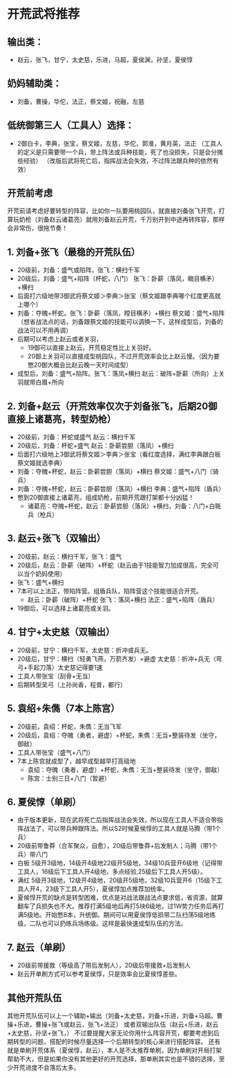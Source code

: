 # 开荒武将推荐

## 输出类：
- 赵云，张飞，甘宁，太史慈，乐进，马超，夏侯渊，孙坚，夏侯惇

## 奶妈辅助类：
- 刘备，曹操，华佗，法正，蔡文姬，祝融，左慈

## 低统御第三人（工具人）选择：
- 2御白卡，李典，张宝，蔡文姬，左慈，华佗，郭淮，黄月英，法正
（工具人的定义是只需要带一个兵，带上阵法或兵种技能，死了也没损失，只是会分摊些经验）
（改版后武将死亡后，指挥战法会失效，不过阵法跟兵种的依然有效）

## 开荒前考虑
开荒前请考虑好要转型的阵容，比如你一队要用桃园队，就直接刘备张飞开荒，打算玩奶枪（刘备赵云诸葛亮）就用刘备赵云开荒，千万别开到中途再转阵容，那样会非常伤，很拖节奏！

## 1. 刘备+张飞（最稳的开荒队伍）

- 20级前，刘备：盛气或陷阵，张飞：横扫千军
- 20级后，刘备：盛气+陷阵（杯蛇，八门） 张飞：卧薪（落凤，瞋目横矛）+横扫
- 后面打六级地带3御武将蔡文姬＞李典＞张宝（蔡文姬跟李典哪个红度更高就上哪个）
- 刘备：夺魄+杯蛇。张飞：卧薪（落凤，瞠目横矛）+横扫 蔡文姬：盛气+陷阵（想省战法点的话，刘备跟蔡文姬的技能可以调换一下，这样成型后，刘备的战法可以不用再调）
- 后期可以考虑上赵云或者关羽，
  - 19御可以直接上赵云，开荒稳定性比上关羽好。
  - 20御上关羽可以直接成型桃园队，不过开荒效率会比上赵云慢。（因为要憋20御大概会比赵云晚一天时间成型）
- 成型后，刘备：盛气+陷阵。张飞：落凤+横扫 赵云：破阵+卧薪（所向）上关羽就带白眉+所向

## 2. 刘备+赵云（开荒效率仅次于刘备张飞，后期20御直接上诸葛亮，转型奶枪）

- 20级前，刘备：杯蛇或盛气 赵云：横扫千军
- 20级后，刘备：杯蛇+盛气 赵云：卧薪尝胆（落凤）+横扫
- 后面打六级地上3御武将蔡文姬＞李典＞张宝（看红度选择，满红李典跟白板蔡文姬就选李典）
- 刘备：夺魄+杯蛇，赵云：卧薪尝胆（落凤）+横扫 蔡文姬：盛气+八门（骑兵）
- 刘备：夺魄+杯蛇，赵云：卧薪尝胆（落凤）+横扫 李典：盛气+陷阵（盾兵）
- 憋到20御直接上诸葛亮，组成奶枪，前期开荒跟打架都十分凶猛！
  - 诸葛亮：夺魄+杯蛇，赵云：卧薪尝胆（落凤）+横扫，刘备：八门+白毦兵（枪兵）

## 3. 赵云+张飞（双输出）

- 20级前，赵云：横扫千军，张飞：盛气
- 20级后，赵云：卧薪（破阵）+杯蛇（赵云由于1技能智力加成很高，完全可以当个奶妈使用）
- 张飞：盛气+横扫
- 7本可以上法正，带陷阵营。组盾兵队，陷阵营这个技能很适合开荒。
  - 赵云：卧薪（破阵）+杯蛇 张飞：落凤+横扫 法正：盛气+陷阵（盾兵）
- 19御后，可以选择上诸葛亮或关羽。

## 4. 甘宁+太史慈（双输出）

- 20级前，甘宁：横扫千军，太史慈：折冲或兵无。
- 20级后，甘宁：横扫（轻勇飞燕，万箭齐发）+避虚 太史慈：折冲+兵无（弯弓+手起刀落）太史慈记得要1速
- 工具人带张宝（刮骨+无当）
- 后期转型吴弓（上孙尚香，程普，都行）

## 5. 袁绍+朱儁（7本上陈宫）

- 20级前，袁绍：杯蛇，朱儁：无当飞军
- 20级后，袁绍：夺魄（勇者，避虚）+杯蛇，朱儁：无当+整装待发（坐守，御敌）
- 工具人带张宝（盛气+八门）
- 7本上陈宫就成型了，越早成型越早打高级地
  - 袁绍：夺魄（勇者，避虚）+杯蛇，朱儁：无当+整装待发（坐守，御敌）
  - 陈宫：士别三日+八门（暂避）

## 6. 夏侯惇（单刷）

- 由于版本更新，现在武将死亡后指挥战法会失效，所以现在工具人不适合带指挥战法了，可以带兵种跟阵法。所以S2时候夏侯惇的工具人就是马腾（带1个兵）
- 20级前带鲁莽（合军聚众，自愈），20级后带鲁莽+后发制人；马腾（带1个兵）带八门
- 白板 5级开3级地，14级开4级地22级开5级地，34级10兵营开6级地（记得带工具人，16级后下工具人开4级地，多点经验,25级后下工具人开5级）。
- 满红 5级开3级地，12级开4级地，20级开5级地，32级10兵营开6（15级下工具人开4，23级下工具人开5），夏侯惇加点推荐加统率。
- 夏侯惇开荒的缺点是转型困难，优点是对战法跟战法点要求低，省资源，就算翻车了兵损失也不大。推荐打满5级地后再打5块6级地，过1W势力任务后再打满5级地。开始憋8本，升统御。期间可以用夏侯惇低损带二队扫荡5级地练级，二队也可以扔练兵场练级。这样是最快速成型队伍的方法。

## 7. 赵云（单刷）

- 20级前带援救（等级高了带后发制人），20级后带援救+后发制人
- 赵云开单刷方式可以参考夏侯惇，只是效率会比夏侯惇差些。

## 其他开荒队伍
其他开荒队伍可以上一个辅助+输出（刘备+太史慈，刘备+乐进，刘备+马超。曹操+乐进，曹操+张飞或赵云，张飞+法正）
或者双输出队伍（赵云+乐进，赵云+太史慈，孙坚+张飞，）
不过要提醒大家无论你用什么阵容开荒，都要考虑到后期转型的问题，搭配的时候尽量选择一个后期转型的核心来进行搭配阵容。
还有就是单刷开荒体系（夏侯惇，赵云），本人是不太推荐单刷，因为单刷对开局打架帮助不大，但是如果你没有其他更好的开荒选择，那单刷其实也是不错的选择，至少开荒进度不会落后太多。